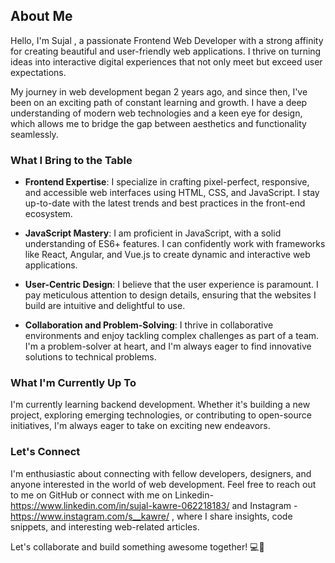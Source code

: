 ## About Me

Hello, I'm Sujal , a passionate Frontend Web Developer with a strong affinity for creating beautiful and user-friendly web applications. I thrive on turning ideas into interactive digital experiences that not only meet but exceed user expectations.

My journey in web development began 2 years ago, and since then, I've been on an exciting path of constant learning and growth. I have a deep understanding of modern web technologies and a keen eye for design, which allows me to bridge the gap between aesthetics and functionality seamlessly.

### What I Bring to the Table

- **Frontend Expertise**: I specialize in crafting pixel-perfect, responsive, and accessible web interfaces using HTML, CSS, and JavaScript. I stay up-to-date with the latest trends and best practices in the front-end ecosystem.

- **JavaScript Mastery**: I am proficient in JavaScript, with a solid understanding of ES6+ features. I can confidently work with frameworks like React, Angular, and Vue.js to create dynamic and interactive web applications.

- **User-Centric Design**: I believe that the user experience is paramount. I pay meticulous attention to design details, ensuring that the websites I build are intuitive and delightful to use.

- **Collaboration and Problem-Solving**: I thrive in collaborative environments and enjoy tackling complex challenges as part of a team. I'm a problem-solver at heart, and I'm always eager to find innovative solutions to technical problems.

### What I'm Currently Up To

I'm currently learning backend development. Whether it's building a new project, exploring emerging technologies, or contributing to open-source initiatives, I'm always eager to take on exciting new endeavors.

### Let's Connect

I'm enthusiastic about connecting with fellow developers, designers, and anyone interested in the world of web development. Feel free to reach out to me on GitHub or connect with me on Linkedin-https://www.linkedin.com/in/sujal-kawre-062218183/ and Instagram - https://www.instagram.com/s__kawre/ , where I share insights, code snippets, and interesting web-related articles.

Let's collaborate and build something awesome together! 💻🚀
